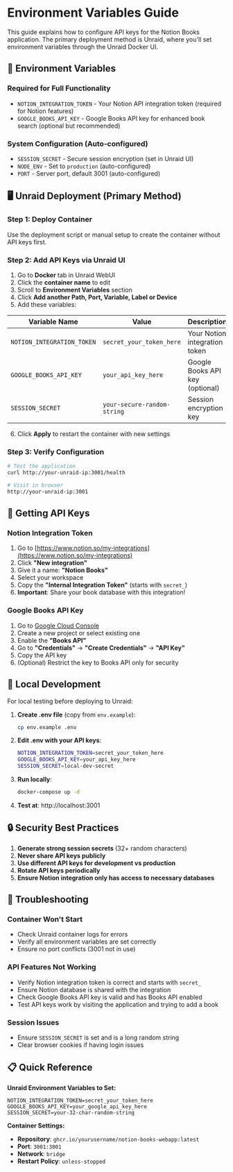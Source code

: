 # Environment Variables Guide

This guide explains how to configure API keys for the Notion Books application. The primary deployment method is Unraid, where you'll set environment variables through the Unraid Docker UI.

## 🔑 Environment Variables

### Required for Full Functionality
- `NOTION_INTEGRATION_TOKEN` - Your Notion API integration token (required for Notion features)
- `GOOGLE_BOOKS_API_KEY` - Google Books API key for enhanced book search (optional but recommended)

### System Configuration (Auto-configured)
- `SESSION_SECRET` - Secure session encryption (set in Unraid UI)
- `NODE_ENV` - Set to `production` (auto-configured)
- `PORT` - Server port, default 3001 (auto-configured)

## 🖥️ Unraid Deployment (Primary Method)

### Step 1: Deploy Container
Use the deployment script or manual setup to create the container without API keys first.

### Step 2: Add API Keys via Unraid UI
1. Go to **Docker** tab in Unraid WebUI
2. Click the **container name** to edit
3. Scroll to **Environment Variables** section
4. Click **Add another Path, Port, Variable, Label or Device**
5. Add these variables:

| Variable Name | Value | Description |
|---------------|-------|-------------|
| `NOTION_INTEGRATION_TOKEN` | `secret_your_token_here` | Your Notion integration token |
| `GOOGLE_BOOKS_API_KEY` | `your_api_key_here` | Google Books API key (optional) |
| `SESSION_SECRET` | `your-secure-random-string` | Session encryption key |

6. Click **Apply** to restart the container with new settings

### Step 3: Verify Configuration
```bash
# Test the application
curl http://your-unraid-ip:3001/health

# Visit in browser
http://your-unraid-ip:3001
```

## 🔐 Getting API Keys

### Notion Integration Token
1. Go to [https://www.notion.so/my-integrations](https://www.notion.so/my-integrations)
2. Click **"New integration"**
3. Give it a name: **"Notion Books"**
4. Select your workspace
5. Copy the **"Internal Integration Token"** (starts with `secret_`)
6. **Important**: Share your book database with this integration!

### Google Books API Key
1. Go to [Google Cloud Console](https://console.developers.google.com/)
2. Create a new project or select existing one
3. Enable the **"Books API"**
4. Go to **"Credentials"** → **"Create Credentials"** → **"API Key"**
5. Copy the API key
6. (Optional) Restrict the key to Books API only for security

## 🧪 Local Development

For local testing before deploying to Unraid:

1. **Create .env file** (copy from `env.example`):
   ```bash
   cp env.example .env
   ```

2. **Edit .env with your API keys**:
   ```bash
   NOTION_INTEGRATION_TOKEN=secret_your_token_here
   GOOGLE_BOOKS_API_KEY=your_api_key_here
   SESSION_SECRET=local-dev-secret
   ```

3. **Run locally**:
   ```bash
   docker-compose up -d
   ```

4. **Test at**: http://localhost:3001

## 🔒 Security Best Practices

1. **Generate strong session secrets** (32+ random characters)
2. **Never share API keys publicly**
3. **Use different API keys for development vs production**
4. **Rotate API keys periodically**
5. **Ensure Notion integration only has access to necessary databases**

## 🔧 Troubleshooting

### Container Won't Start
- Check Unraid container logs for errors
- Verify all environment variables are set correctly
- Ensure no port conflicts (3001 not in use)

### API Features Not Working
- Verify Notion integration token is correct and starts with `secret_`
- Ensure Notion database is shared with the integration
- Check Google Books API key is valid and has Books API enabled
- Test API keys work by visiting the application and trying to add a book

### Session Issues
- Ensure `SESSION_SECRET` is set and is a long random string
- Clear browser cookies if having login issues

## 📋 Quick Reference

**Unraid Environment Variables to Set:**
```
NOTION_INTEGRATION_TOKEN=secret_your_token_here
GOOGLE_BOOKS_API_KEY=your_google_api_key_here  
SESSION_SECRET=your-32-char-random-string
```

**Container Settings:**
- **Repository**: `ghcr.io/yourusername/notion-books-webapp:latest`
- **Port**: `3001:3001`
- **Network**: `bridge`
- **Restart Policy**: `unless-stopped` 
